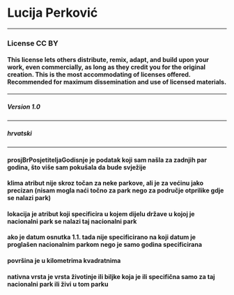 # Lucija Perković
-------------------------------------------
### License CC BY
#### This license lets others distribute, remix, adapt, and build upon your work, even commercially, as long as they credit you for the original creation. This is the most accommodating of licenses offered. Recommended for maximum dissemination and use of licensed materials.
-------------------------------------------
##### Version 1.0
-------------------------------------------
##### hrvatski
-------------------------------------------
#### prosjBrPosjetiteljaGodisnje je podatak koji sam našla za zadnjih par godina, što više sam pokušala da bude svježije
#### klima atribut nije skroz točan za neke parkove, ali je za većinu jako precizan (nisam mogla naći točno za park nego za područje otprilike gdje se nalazi park)
#### lokacija je atribut koji specificira u kojem dijelu države u kojoj je nacionalni park se nalazi taj nacionalni park
#### ako je datum osnutka 1.1. tada nije specificirano na koji datum je proglašen nacionalnim parkom nego je samo godina specificirana
#### površina je u kilometrima kvadratnima
#### nativna vrsta je vrsta životinje ili biljke koja je ili specifična samo za taj nacionalni park ili živi u tom parku